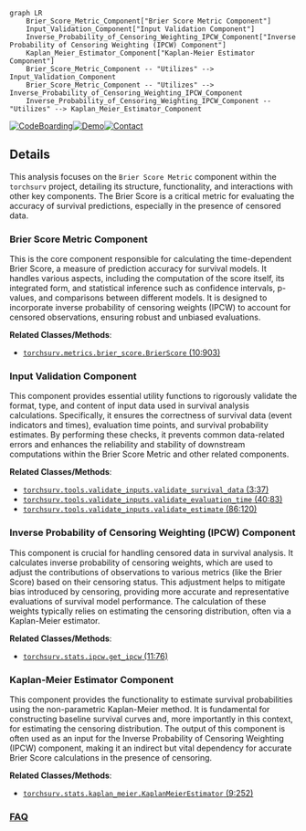 ```mermaid
graph LR
    Brier_Score_Metric_Component["Brier Score Metric Component"]
    Input_Validation_Component["Input Validation Component"]
    Inverse_Probability_of_Censoring_Weighting_IPCW_Component["Inverse Probability of Censoring Weighting (IPCW) Component"]
    Kaplan_Meier_Estimator_Component["Kaplan-Meier Estimator Component"]
    Brier_Score_Metric_Component -- "Utilizes" --> Input_Validation_Component
    Brier_Score_Metric_Component -- "Utilizes" --> Inverse_Probability_of_Censoring_Weighting_IPCW_Component
    Inverse_Probability_of_Censoring_Weighting_IPCW_Component -- "Utilizes" --> Kaplan_Meier_Estimator_Component
```

[![CodeBoarding](https://img.shields.io/badge/Generated%20by-CodeBoarding-9cf?style=flat-square)](https://github.com/CodeBoarding/GeneratedOnBoardings)[![Demo](https://img.shields.io/badge/Try%20our-Demo-blue?style=flat-square)](https://www.codeboarding.org/demo)[![Contact](https://img.shields.io/badge/Contact%20us%20-%20contact@codeboarding.org-lightgrey?style=flat-square)](mailto:contact@codeboarding.org)

## Details

This analysis focuses on the `Brier Score Metric` component within the `torchsurv` project, detailing its structure, functionality, and interactions with other key components. The Brier Score is a critical metric for evaluating the accuracy of survival predictions, especially in the presence of censored data.

### Brier Score Metric Component
This is the core component responsible for calculating the time-dependent Brier Score, a measure of prediction accuracy for survival models. It handles various aspects, including the computation of the score itself, its integrated form, and statistical inference such as confidence intervals, p-values, and comparisons between different models. It is designed to incorporate inverse probability of censoring weights (IPCW) to account for censored observations, ensuring robust and unbiased evaluations.


**Related Classes/Methods**:

- <a href=".src/torchsurv/metrics/brier_score.py#L10-L903" target="_blank" rel="noopener noreferrer">`torchsurv.metrics.brier_score.BrierScore` (10:903)</a>


### Input Validation Component
This component provides essential utility functions to rigorously validate the format, type, and content of input data used in survival analysis calculations. Specifically, it ensures the correctness of survival data (event indicators and times), evaluation time points, and survival probability estimates. By performing these checks, it prevents common data-related errors and enhances the reliability and stability of downstream computations within the Brier Score Metric and other related components.


**Related Classes/Methods**:

- <a href=".src/torchsurv/tools/validate_inputs.py#L3-L37" target="_blank" rel="noopener noreferrer">`torchsurv.tools.validate_inputs.validate_survival_data` (3:37)</a>
- <a href=".src/torchsurv/tools/validate_inputs.py#L40-L83" target="_blank" rel="noopener noreferrer">`torchsurv.tools.validate_inputs.validate_evaluation_time` (40:83)</a>
- <a href=".src/torchsurv/tools/validate_inputs.py#L86-L120" target="_blank" rel="noopener noreferrer">`torchsurv.tools.validate_inputs.validate_estimate` (86:120)</a>


### Inverse Probability of Censoring Weighting (IPCW) Component
This component is crucial for handling censored data in survival analysis. It calculates inverse probability of censoring weights, which are used to adjust the contributions of observations to various metrics (like the Brier Score) based on their censoring status. This adjustment helps to mitigate bias introduced by censoring, providing more accurate and representative evaluations of survival model performance. The calculation of these weights typically relies on estimating the censoring distribution, often via a Kaplan-Meier estimator.


**Related Classes/Methods**:

- <a href=".src/torchsurv/stats/ipcw.py#L11-L76" target="_blank" rel="noopener noreferrer">`torchsurv.stats.ipcw.get_ipcw` (11:76)</a>


### Kaplan-Meier Estimator Component
This component provides the functionality to estimate survival probabilities using the non-parametric Kaplan-Meier method. It is fundamental for constructing baseline survival curves and, more importantly in this context, for estimating the censoring distribution. The output of this component is often used as an input for the Inverse Probability of Censoring Weighting (IPCW) component, making it an indirect but vital dependency for accurate Brier Score calculations in the presence of censoring.


**Related Classes/Methods**:

- <a href=".src/torchsurv/stats/kaplan_meier.py#L9-L252" target="_blank" rel="noopener noreferrer">`torchsurv.stats.kaplan_meier.KaplanMeierEstimator` (9:252)</a>




### [FAQ](https://github.com/CodeBoarding/GeneratedOnBoardings/tree/main?tab=readme-ov-file#faq)